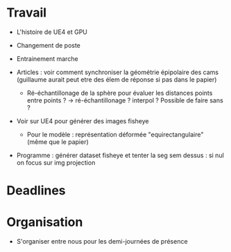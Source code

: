 # Travail
- L'histoire de UE4 et GPU
- Changement de poste
- Entrainement marche

- Articles : voir comment synchroniser la géométrie épipolaire des cams (guillaume aurait peut etre des élem de réponse si pas dans le papier)
	- Ré-échantillonage de la sphère pour évaluer les distances points entre points ? -> ré-échantillonage ? interpol ? Possible de faire sans ?

- Voir sur UE4 pour générer des images fisheye
	- Pour le modèle : représentation déformée "equirectangulaire" (même que le papier)

- Programme : générer dataset fisheye et tenter la seg sem dessus : si nul on focus sur img projection

# Deadlines


# Organisation
- S'organiser entre nous pour les demi-journées de présence

